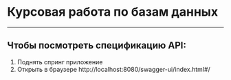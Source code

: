 # Курсовая работа по базам данных 

---

## Чтобы посмотреть спецификацию API:

1) Поднять спринг приложение
2) Открыть в браузере http://localhost:8080/swagger-ui/index.html#/